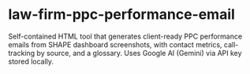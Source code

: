# law-firm-ppc-performance-email
Self-contained HTML tool that generates client-ready PPC performance emails from SHAPE dashboard screenshots, with contact metrics, call-tracking by source, and a glossary. Uses Google AI (Gemini) via API key stored locally.
